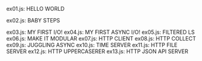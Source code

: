 ex01.js: HELLO WORLD

ex02.js: BABY STEPS


ex03.js: MY FIRST I/O!
ex04.js: MY FIRST ASYNC I/O!
ex05.js: FILTERED LS
ex06.js: MAKE IT MODULAR
ex07.js: HTTP CLIENT
ex08.js: HTTP COLLECT
ex09.js: JUGGLING ASYNC
ex10.js: TIME SERVER
ex11.js: HTTP FILE SERVER
ex12.js: HTTP UPPERCASERER
ex13.js: HTTP JSON API SERVER